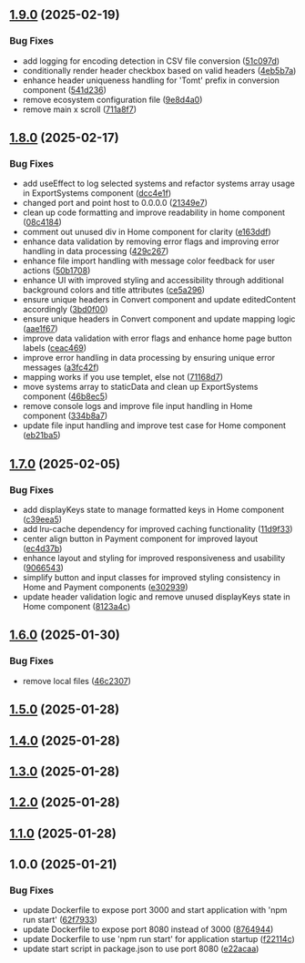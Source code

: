 ## [1.9.0](https://github.com/Ridvan-bot/az-auto-protal/compare/v1.8.0...v1.9.0) (2025-02-19)

### Bug Fixes

* add logging for encoding detection in CSV file conversion ([51c097d](https://github.com/Ridvan-bot/az-auto-protal/commit/51c097d8a46416a83385edb772d12c17ad754b88))
* conditionally render header checkbox based on valid headers ([4eb5b7a](https://github.com/Ridvan-bot/az-auto-protal/commit/4eb5b7a5554d45153f53a687b37e3e0bb78d4bff))
* enhance header uniqueness handling for 'Tomt' prefix in conversion component ([541d236](https://github.com/Ridvan-bot/az-auto-protal/commit/541d236cb98150c94a0b6220592188fd0fb3303c))
* remove ecosystem configuration file ([9e8d4a0](https://github.com/Ridvan-bot/az-auto-protal/commit/9e8d4a0c6575feefad6c839604b80c6dbe24b292))
* remove main x scroll ([711a8f7](https://github.com/Ridvan-bot/az-auto-protal/commit/711a8f7666e7d8953442ee98cf50f39046d86949))

## [1.8.0](https://github.com/Ridvan-bot/az-auto-protal/compare/v1.7.0...v1.8.0) (2025-02-17)

### Bug Fixes

* add useEffect to log selected systems and refactor systems array usage in ExportSystems component ([dcc4e1f](https://github.com/Ridvan-bot/az-auto-protal/commit/dcc4e1ff9631e9aae55be9794a5ec316d264543f))
* changed port and point host to 0.0.0.0 ([21349e7](https://github.com/Ridvan-bot/az-auto-protal/commit/21349e7a4a49a21ea319523e84b1131a253c00fc))
* clean up code formatting and improve readability in home component ([08c4184](https://github.com/Ridvan-bot/az-auto-protal/commit/08c41847f217cbef89fe9ed05aa2bcac5c81d418))
* comment out unused div in Home component for clarity ([e163ddf](https://github.com/Ridvan-bot/az-auto-protal/commit/e163ddf4e4c175cc7a79aca9e871c93132693632))
* enhance data validation by removing error flags and improving error handling in data processing ([429c267](https://github.com/Ridvan-bot/az-auto-protal/commit/429c2676bf64cf16c9d958e86be6c018e5d15dba))
* enhance file import handling with message color feedback for user actions ([50b1708](https://github.com/Ridvan-bot/az-auto-protal/commit/50b170886a6a302b60c7f68b4794c01db6fecb99))
* enhance UI with improved styling and accessibility through additional background colors and title attributes ([ce5a296](https://github.com/Ridvan-bot/az-auto-protal/commit/ce5a29634e4073fccf546aaf5de6025b3ff8ff46))
* ensure unique headers in Convert component and update editedContent accordingly ([3bd0f00](https://github.com/Ridvan-bot/az-auto-protal/commit/3bd0f0031a7f58ba21de0452395f5c901484c241))
* ensure unique headers in Convert component and update mapping logic ([aae1f67](https://github.com/Ridvan-bot/az-auto-protal/commit/aae1f677dd616ebf91e46a41440285677e29b3ab))
* improve data validation with error flags and enhance home page button labels ([ceac469](https://github.com/Ridvan-bot/az-auto-protal/commit/ceac4693d7081899f3c3b535ed87c221ad5fcf79))
* improve error handling in data processing by ensuring unique error messages ([a3fc42f](https://github.com/Ridvan-bot/az-auto-protal/commit/a3fc42f0b45e048de96047d52e8d5e0414c4eb7f))
* mapping works if you use templet, else not ([71168d7](https://github.com/Ridvan-bot/az-auto-protal/commit/71168d7c9ab3b37822cdb1d48bd9e2bdbf9e05cd))
* move systems array to staticData and clean up ExportSystems component ([46b8ec5](https://github.com/Ridvan-bot/az-auto-protal/commit/46b8ec5d4b6694813638726ab46bbff3c4a675c9))
* remove console logs and improve file input handling in Home component ([334b8a7](https://github.com/Ridvan-bot/az-auto-protal/commit/334b8a7278f5d41981ee341bd3f1c55c00c7cdb8))
* update file input handling and improve test case for Home component ([eb21ba5](https://github.com/Ridvan-bot/az-auto-protal/commit/eb21ba5f125e0344e14a1da0985b687bfbcfc75d))

## [1.7.0](https://github.com/Ridvan-bot/az-auto-protal/compare/v1.6.0...v1.7.0) (2025-02-05)

### Bug Fixes

* add displayKeys state to manage formatted keys in Home component ([c39eea5](https://github.com/Ridvan-bot/az-auto-protal/commit/c39eea56e7c47d63bbf0eb032cfd7b35f4b751fd))
* add lru-cache dependency for improved caching functionality ([11d9f33](https://github.com/Ridvan-bot/az-auto-protal/commit/11d9f3361bac6fbb98a8eee6a2ef6a2998e9c903))
* center align button in Payment component for improved layout ([ec4d37b](https://github.com/Ridvan-bot/az-auto-protal/commit/ec4d37bcdb76cec042d9c2738f7bf94a6a245d29))
* enhance layout and styling for improved responsiveness and usability ([9066543](https://github.com/Ridvan-bot/az-auto-protal/commit/9066543a5107b6cd9ac94806bceed195caf5e0b3))
* simplify button and input classes for improved styling consistency in Home and Payment components ([e302939](https://github.com/Ridvan-bot/az-auto-protal/commit/e3029390026a58e635362ab0137b167834d1647d))
* update header validation logic and remove unused displayKeys state in Home component ([8123a4c](https://github.com/Ridvan-bot/az-auto-protal/commit/8123a4c5dea8f40a26fc098e3b5f22a09f5ec9d0))

## [1.6.0](https://github.com/Ridvan-bot/az-auto-protal/compare/v1.5.0...v1.6.0) (2025-01-30)

### Bug Fixes

* remove local files ([46c2307](https://github.com/Ridvan-bot/az-auto-protal/commit/46c2307559a2d3f037ed38e9cc470beabd42157b))

## [1.5.0](https://github.com/Ridvan-bot/az-auto-protal/compare/v1.4.0...v1.5.0) (2025-01-28)

## [1.4.0](https://github.com/Ridvan-bot/az-auto-protal/compare/v1.3.0...v1.4.0) (2025-01-28)

## [1.3.0](https://github.com/Ridvan-bot/az-auto-protal/compare/v1.2.0...v1.3.0) (2025-01-28)

## [1.2.0](https://github.com/Ridvan-bot/az-auto-protal/compare/v1.1.0...v1.2.0) (2025-01-28)

## [1.1.0](https://github.com/Ridvan-bot/az-auto-protal/compare/v1.0.0...v1.1.0) (2025-01-28)

## 1.0.0 (2025-01-21)

### Bug Fixes

* update Dockerfile to expose port 3000 and start application with 'npm run start' ([62f7933](https://github.com/Ridvan-bot/az-auto-protal/commit/62f7933275596428fe100a5bd9b3bd330f002175))
* update Dockerfile to expose port 8080 instead of 3000 ([8764944](https://github.com/Ridvan-bot/az-auto-protal/commit/8764944fc36c02c8ccf06501912e7f4c0a87dedd))
* update Dockerfile to use 'npm run start' for application startup ([f22114c](https://github.com/Ridvan-bot/az-auto-protal/commit/f22114cee687a71493e137084dff04832c477ff8))
* update start script in package.json to use port 8080 ([e22acaa](https://github.com/Ridvan-bot/az-auto-protal/commit/e22acaafb09ebfda9f8f110b4119a6847724c994))

